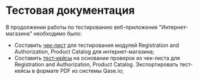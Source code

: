 # Тестовая документация

В продолжении работы по тестированию веб-приложения "Интернет-магазина" необходимо было:

- Cоставить [чек-лист](https://docs.google.com/spreadsheets/d/1Ld7OjbnaMV4h_a4sdp1-gXlB7ot4zDIfs1yCfgn93YU/edit?gid=0#gid=0) для тестирования модулей Registration and Authorization, Product Catalog для интернет-магазина;
- Составить [тест-кейсы](https://app.qase.io/project/G8?author=170&previewMode=side&suite=92&tab=) на основании проверок из чек-листа для Registration and Authorization, Product Catalog. Экспортировать тест-кейсы в формате PDF из системы Qase.io;
